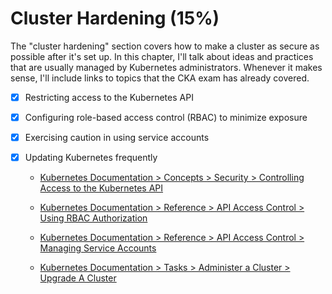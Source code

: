 # Cluster Hardening (15%)

The "cluster hardening" section covers how to make a cluster as secure as possible after it's set up. In this chapter, I'll talk about ideas and practices that are usually managed by Kubernetes administrators. Whenever it makes sense, I'll include links to topics that the CKA exam has already covered.

- [x] Restricting access to the Kubernetes API

- [x] Configuring role-based access control (RBAC) to minimize exposure

- [x] Exercising caution in using service accounts

- [x] Updating Kubernetes frequently


    - [Kubernetes Documentation > Concepts > Security > Controlling Access to the Kubernetes API](https://kubernetes.io/docs/concepts/security/controlling-access/)

    - [Kubernetes Documentation > Reference > API Access Control > Using RBAC Authorization](https://kubernetes.io/docs/reference/access-authn-authz/rbac/)

    - [Kubernetes Documentation > Reference > API Access Control > Managing Service Accounts](https://kubernetes.io/docs/reference/access-authn-authz/service-accounts-admin/)

    - [Kubernetes Documentation > Tasks > Administer a Cluster > Upgrade A Cluster](https://kubernetes.io/docs/tasks/administer-cluster/cluster-upgrade/)
